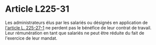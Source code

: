 # Article L225-31

<p>Les administrateurs élus par les salariés ou désignés en application de <a href='/affichCodeArticle.do?cidTexte=LEGITEXT000005634379&idArticle=LEGIARTI000027549687&dateTexte=&categorieLien=cid'>l'article L. 225-27-1</a> ne perdent pas le bénéfice de leur contrat de travail. Leur rémunération en tant que salariés ne peut être réduite du fait de l'exercice de leur mandat.</p>